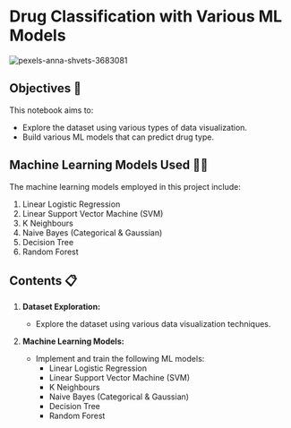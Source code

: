 # Drug Classification with Various ML Models

![pexels-anna-shvets-3683081](https://github.com/anurashikvk/Drug-Classification-w-Various-ML-Models-/assets/134492695/48bbaad8-ff5d-4520-8da4-56d8b24b1486)

## Objectives 📌
This notebook aims to:

- Explore the dataset using various types of data visualization.
- Build various ML models that can predict drug type.

## Machine Learning Models Used 👨‍💻
The machine learning models employed in this project include:

1. Linear Logistic Regression
2. Linear Support Vector Machine (SVM)
3. K Neighbours
4. Naive Bayes (Categorical & Gaussian)
5. Decision Tree
6. Random Forest

## Contents 📋
1. **Dataset Exploration:**
   - Explore the dataset using various data visualization techniques.

2. **Machine Learning Models:**
   - Implement and train the following ML models:
     - Linear Logistic Regression
     - Linear Support Vector Machine (SVM)
     - K Neighbours
     - Naive Bayes (Categorical & Gaussian)
     - Decision Tree
     - Random Forest

